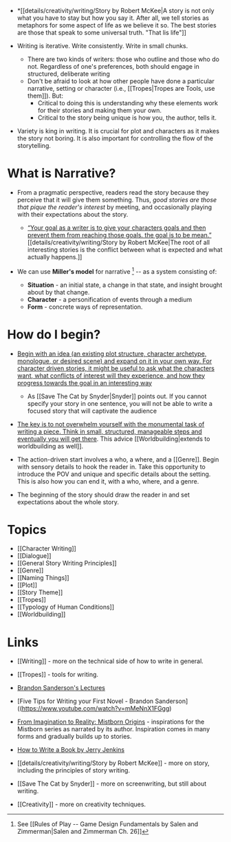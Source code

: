 * *[[details/creativity/writing/Story by Robert McKee|A story is not only what you have to stay but how you say it. After all, we tell stories as metaphors for some aspect of life as we believe it so. The best stories are those that speak to some universal truth. "That lis life"]]

* Writing is iterative. Write consistently. Write in small chunks.
	* There are two kinds of writers: those who outline and those who do not. Regardless of one's preferences, both should engage in structured, deliberate writing
	* Don't be afraid to look at how other people have done a particular narrative, setting or character (i.e., [[Tropes|Tropes are Tools, use them]]). But: 
		* Critical to doing this is understanding why these elements work for their stories and making them your own.
		* Critical to the story being unique is how you, the author, tells it.
* Variety is king in writing. It is crucial for plot and characters as it makes the story not boring. It is also important for controlling the flow of the storytelling.
# What is Narrative? 
* From a pragmatic perspective, readers read the story because they perceive that it will give them something. Thus, *good stories are those that pique the reader's interest* by meeting, and occasionally playing with their expectations about the story.
	* [“Your goal as a writer is to give your characters goals and then prevent them from reaching those goals. the goal is to be mean.”](https://www.youtube.com/watch?v=blehVIDyuXk&list=PLSH_xM-KC3Zv-79sVZTTj-YA6IAqh8qeQ&index=8) [[details/creativity/writing/Story by Robert McKee|The root of all interesting stories is the conflict between what is expected and what actually happens.]]

* We can use **Miller's model** for narrative [^1] -- as a system consisting of:
	* **Situation** - an initial state, a change in that state, and insight brought about by that change.
	* **Character** - a personification of events through a medium
	* **Form** - concrete ways of representation.

[^1]: See [[Rules of Play -- Game Design Fundamentals by Salen and Zimmerman|Salen and Zimmerman Ch. 26]]
# How do I begin? 
* [Begin with an idea (an existing plot structure, character archetype, monologue, or desired scene) and expand on it in your own way. For character driven stories, it might be useful to ask what the characters want, what conflicts of interest will they experience, and how they progress towards the goal in an interesting way](https://www.youtube.com/watch?v=mMeNnX1FGgg)
	* As [[Save The Cat by Snyder|Snyder]] points out. If you cannot specify your story in one sentence, you will  not be able to write a focused story that will captivate the audience
* [The key is to not overwhelm yourself with the monumental task of writing a piece. Think in small, structured, manageable steps and eventually you will get there](https://jerryjenkins.com/how-to-write-a-book/#p3). This advice [[Worldbuilding|extends to worldbuilding as well]].

* The action-driven start involves a who, a where, and a [[Genre]]. Begin with sensory details to hook the reader in. Take this opportunity to introduce the POV and unique and specific details about the setting. This is also how you can end it, with a who, where, and a genre.

* The beginning of the story should draw the reader in and set expectations about the whole story.
# Topics
* [[Character Writing]]
* [[Dialogue]]
* [[General Story Writing Principles]]
* [[Genre]]
* [[Naming Things]]
* [[Plot]]
* [[Story Theme]]
* [[Tropes]]
* [[Typology of Human Conditions]]
* [[Worldbuilding]]
# Links
* [[Writing]] - more on the technical side of how to write in general.
* [[Tropes]] - tools for writing.

* [Brandon Sanderson's Lectures](https://www.youtube.com/playlist?list=PLSH_xM-KC3Zv-79sVZTTj-YA6IAqh8qeQ)
* [Five Tips for Writing your First Novel - Brandon Sanderson]((https://www.youtube.com/watch?v=mMeNnX1FGgg)
* [From Imagination to Reality: Mistborn Origins](https://www.youtube.com/watch?v=bqjXNShC2_A) - inspirations for the Mistborn series as narrated by its author. Inspiration comes in many forms and gradually builds up to stories.
* [How to Write a Book by Jerry Jenkins](https://jerryjenkins.com/how-to-write-a-book/#p3)

* [[details/creativity/writing/Story by Robert McKee]] - more on story, including the principles of story writing.
* [[Save The Cat by Snyder]] - more on screenwriting, but still about writing. 
* [[Creativity]] - more on creativity techniques.

